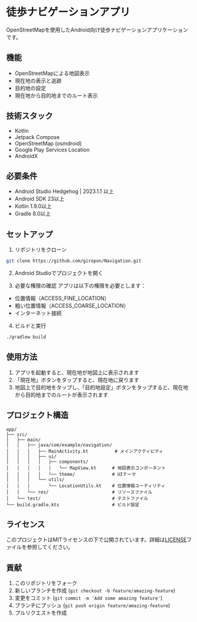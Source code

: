 # 徒歩ナビゲーションアプリ

OpenStreetMapを使用したAndroid向け徒歩ナビゲーションアプリケーションです。

## 機能

- OpenStreetMapによる地図表示
- 現在地の表示と追跡
- 目的地の設定
- 現在地から目的地までのルート表示

## 技術スタック

- Kotlin
- Jetpack Compose
- OpenStreetMap (osmdroid)
- Google Play Services Location
- AndroidX

## 必要条件

- Android Studio Hedgehog | 2023.1.1 以上
- Android SDK 23以上
- Kotlin 1.9.0以上
- Gradle 8.0以上

## セットアップ

1. リポジトリをクローン
```bash
git clone https://github.com/giropon/Navigation.git
```

2. Android Studioでプロジェクトを開く

3. 必要な権限の確認
アプリは以下の権限を必要とします：
- 位置情報（ACCESS_FINE_LOCATION）
- 粗い位置情報（ACCESS_COARSE_LOCATION）
- インターネット接続

4. ビルドと実行
```bash
./gradlew build
```

## 使用方法

1. アプリを起動すると、現在地が地図上に表示されます
2. 「現在地」ボタンをタップすると、現在地に戻ります
3. 地図上で目的地をタップし、「目的地設定」ボタンをタップすると、現在地から目的地までのルートが表示されます

## プロジェクト構造

```
app/
├── src/
│   ├── main/
│   │   ├── java/com/example/navigation/
│   │   │   ├── MainActivity.kt          # メインアクティビティ
│   │   │   ├── ui/
│   │   │   │   ├── components/
│   │   │   │   │   └── MapView.kt      # 地図表示コンポーネント
│   │   │   │   └── theme/              # UIテーマ
│   │   │   └── utils/
│   │   │       └── LocationUtils.kt    # 位置情報ユーティリティ
│   │   └── res/                        # リソースファイル
│   └── test/                           # テストファイル
└── build.gradle.kts                    # ビルド設定
```

## ライセンス

このプロジェクトはMITライセンスの下で公開されています。詳細は[LICENSE](LICENSE)ファイルを参照してください。

## 貢献

1. このリポジトリをフォーク
2. 新しいブランチを作成 (`git checkout -b feature/amazing-feature`)
3. 変更をコミット (`git commit -m 'Add some amazing feature'`)
4. ブランチにプッシュ (`git push origin feature/amazing-feature`)
5. プルリクエストを作成 